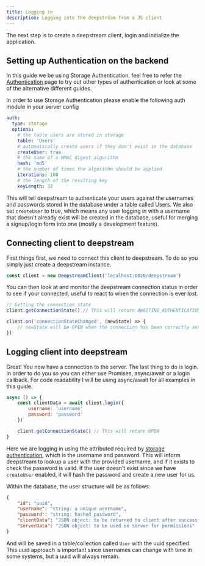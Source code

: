 ```yaml
---
title: Logging in
description: Logging into the deepstream from a JS client
---
```


The next step is to create a deepstream client, login and initialize the application.

## Setting up Authentication on the backend

In this guide we be using Storage Authentication, feel free to refer the [Authentication](/tutorials/) page to try out other types of authentication or look at some of the alternative different guides.

In order to use Storage Authentication please enable the following auth module in your server config

```yaml
auth:
  type: storage
  options:
    # the table users are stored in storage
    table: 'Users'
    # automatically create users if they don't exist in the database
    createUser: true
    # the name of a HMAC digest algorithm
    hash: 'md5'
    # the number of times the algorithm should be applied
    iterations: 100
    # the length of the resulting key
    keyLength: 32
```

This will tell deepstream to authenticate your users against the usernames and passwords stored in the database under a table called Users. We also set `createUser` to true, which means any user logging in with a username that doesn't already exist will be created in the database, useful for merging a signup/login form into one (mostly a development feature).

## Connecting client to deepstream

First things first, we need to connect this client to deepstream. To do so you simply just create a deepstream instance.


```javascript
const client = new DeepstreamClient('localhost:6020/deepstream')
```

You can then look at and monitor the deepstream connection status in order to see if your connected, useful to react to when the connection is ever lost.

```javascript
// Getting the connection state
client.getConnectionState() // This will return AWAITING_AUTHENTICATION

client.on('connectionStateChanged', (newState) => {
    // newState will be OPEN when the connection has been correctly authenticated
})
```

## Logging client into deepstream

Great! You now have a connection to the server. The last thing to do is login. In order to do you so you can either use Promises, async/await or a login callback. For code readability I will be using async/await for all examples in this guide.

```javascript
async () => {
    const clientData = await client.login({
        username: 'username'
        password: 'password'
    })

    client.getConnectionState() // This will return OPEN
}
```

Here we are logging in using the attributed required by [storage authentication](/tutorials/core/auth/storage/), which is the username and password. This will inform deepstream to lookup a user with the provided username, and if it exists to check the password is valid. If the user doesn't exist since we have `createUser` enabled, it will hash the password and create a new user for us.

Within the database, the user structure will be as follows:

```json
{
    "id": "uuid",
    "username": "string: a unique username",
    "password": "string: hashed password",
    "clientData": "JSON object: to be returned to client after successful login",
    "serverData": "JSON object: to be used on server for permissions"
}
```

And will be saved in a table/collection called `User` with the uuid specified. This uuid approach is important since usernames can change with time in some systems, but a uuid will always remain.